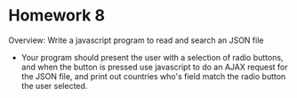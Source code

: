 # Homework 8

Overview: Write a javascript program to read and search an JSON file

- Your program should present the user with a selection of radio buttons, and when the button is pressed use javascript to do an AJAX request for the JSON file, and print out countries who's <continent> field match the radio button the user selected.  

